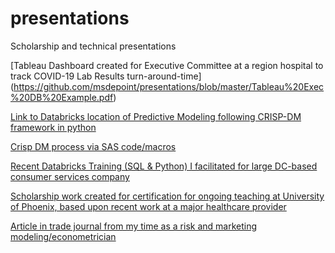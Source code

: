 # presentations
Scholarship  and technical presentations

[Tableau Dashboard created for Executive Committee at a region hospital to track COVID-19 Lab Results turn-around-time] (https://github.com/msdepoint/presentations/blob/master/Tableau%20Exec%20DB%20Example.pdf)


[Link to Databricks location of Predictive Modeling following CRISP-DM framework in python](https://databricks-prod-cloudfront.cloud.databricks.com/public/4027ec902e239c93eaaa8714f173bcfc/8779297409385122/2454367971035803/1283151160921470/latest.html)


[Crisp DM process via SAS code/macros](https://github.com/msdepoint/presentations/blob/master/BOOTCAMP%20modeling%20process%20with%20dePoint%20SAS%20macros.pdf)

[Recent Databricks Training (SQL & Python) I facilitated for large DC-based consumer services company](https://github.com/msdepoint/presentations/blob/master/DATABRICKS_INTRO_TRAINING_NOV2019_DePoint.pdf)

[Scholarship work created for certification for ongoing teaching at University of Phoenix, based upon recent work at a major healthcare provider](https://github.com/msdepoint/presentations/blob/master/DEPOINT%20A%20brief%20examination%20of%20Sepsis%20diagnosis%20and%20preemptive%20methods%20toward%20mitigation.pdf)

[Article in trade journal from my time as a risk and marketing modeling/econometrician](https://github.com/msdepoint/presentations/blob/master/Guidelines%20for%20the%20incoming%20modeler%20MSD%202004.pdf)
